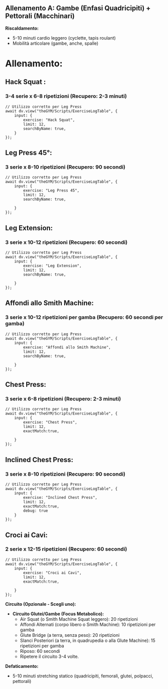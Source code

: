 ## Allenamento A: Gambe (Enfasi Quadricipiti) + Pettorali (Macchinari)

**Riscaldamento:**
* 5-10 minuti cardio leggero (cyclette, tapis roulant)
* Mobilità articolare (gambe, anche, spalle)

# Allenamento:
## Hack Squat :
### 3-4 serie x 6-8 ripetizioni (Recupero: 2-3 minuti)
```dataviewjs
// Utilizzo corretto per Leg Press
await dv.view("theGYM/Scripts/ExerciseLogTable", {
    input: {
        exercise: "Hack Squat",
        limit: 12,
        searchByName: true,
    }
});
```
## Leg Press 45°:
### 3 serie x 8-10 ripetizioni (Recupero: 90 secondi)
```dataviewjs
// Utilizzo corretto per Leg Press
await dv.view("theGYM/Scripts/ExerciseLogTable", {
    input: {
        exercise: "Leg Press 45",
        limit: 12,
        searchByName: true,

    }
});
```

## Leg Extension:
### 3 serie x 10-12 ripetizioni (Recupero: 60 secondi)
```dataviewjs
// Utilizzo corretto per Leg Press
await dv.view("theGYM/Scripts/ExerciseLogTable", {
    input: {
        exercise: "Leg Extension",
        limit: 12,
        searchByName: true,

    }
});
```
## Affondi allo Smith Machine:
### 3 serie x 10-12 ripetizioni per gamba (Recupero: 60 secondi per gamba)
```dataviewjs
// Utilizzo corretto per Leg Press
await dv.view("theGYM/Scripts/ExerciseLogTable", {
    input: {
        exercise: "Affondi allo Smith Machine",
        limit: 12,
        searchByName: true,

    }
});
```
 
## Chest Press:
### 3 serie x 6-8 ripetizioni (Recupero: 2-3 minuti)
```dataviewjs
// Utilizzo corretto per Leg Press
await dv.view("theGYM/Scripts/ExerciseLogTable", {
    input: {
        exercise: "Chest Press",
        limit: 12,
        exactMatch:true,

    }
});
```
## Inclined Chest Press:
### 3 serie x 8-10 ripetizioni (Recupero: 90 secondi)
```dataviewjs
// Utilizzo corretto per Leg Press
await dv.view("theGYM/Scripts/ExerciseLogTable", {
    input: {
        exercise: "Inclined Chest Press",
        limit: 12,
        exactMatch:true,
        debug: true
    }
});
```
## Croci ai Cavi:
### 2 serie x 12-15 ripetizioni (Recupero: 60 secondi)
```dataviewjs
// Utilizzo corretto per Leg Press
await dv.view("theGYM/Scripts/ExerciseLogTable", {
    input: {
        exercise: "Croci ai Cavi",
        limit: 12,
        exactMatch:true,

    }
});
```

**Circuito (Opzionale - Scegli uno):**

* **Circuito Glutei/Gambe (Focus Metabolico):**
    * Air Squat (o Smith Machine Squat leggero): 20 ripetizioni
    * Affondi Alternati (corpo libero o Smith Machine): 10 ripetizioni per gamba
    * Glute Bridge (a terra, senza peso): 20 ripetizioni
    * Slanci Posteriori (a terra, in quadrupedia o alla Glute Machine): 15 ripetizioni per gamba
    * Riposo: 60 secondi
    * Ripetere il circuito 3-4 volte.

**Defaticamento:**
* 5-10 minuti stretching statico (quadricipiti, femorali, glutei, polpacci, pettorali)